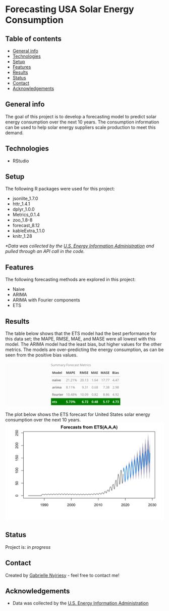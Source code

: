 # Forecasting USA Solar Energy Consumption


## Table of contents
* [General info](#general-info)
* [Technologies](#technologies)
* [Setup](#setup)
* [Features](#features)
* [Results](#results)
* [Status](#status)
* [Contact](#contact)
* [Acknowledgements](#acknowledgements)

## General info
The goal of this project is to develop a forecasting model to predict solar energy consumption over the next 10 years. The consumption information can be used to help solar energy suppliers scale production to meet this demand.

## Technologies
* RStudio

## Setup
The following R packages were used for this project:

* jsonlite_1.7.0
* httr_1.4.1  
* dplyr_1.0.0
* Metrics_0.1.4
* zoo_1.8-8
* forecast_8.12
* kableExtra_1.1.0
* knitr_1.28
 
_*Data was collected by the [U.S. Energy Information Administration](https://www.eia.gov/opendata/qb.php?category=711302&sdid=TOTAL.SOTCBUS.A) and pulled through an API call in the code._

## Features
The following forecasting methods are explored in this project:
 
* Naive
* ARIMA
* ARIMA with Fourier components
* ETS

## Results
The table below shows that the ETS model had the best performance for this data set; the MAPE, RMSE, MAE, and MASE were all lowest with this model. The ARIMA model had the least bias, but higher values for the other metrics. The models are over-predicting the energy consumption, as can be seen from the positive bias values. 

![Forecast_Summary](Forecast_Summary_Stats.png)

The plot below shows the ETS forecast for United States solar energy consumption over the next 10 years.
![Forecast_Plot](Forecast_Plot.png)
## Status
Project is: _in progress_

## Contact
Created by [Gabrielle Nyirjesy](https://www.linkedin.com/in/gabrielle-nyirjesy) - feel free to contact me!

## Acknowledgements
* Data was collected by the [U.S. Energy Information Administration](https://www.eia.gov/opendata/qb.php?category=711302&sdid=TOTAL.SOTCBUS.A)
